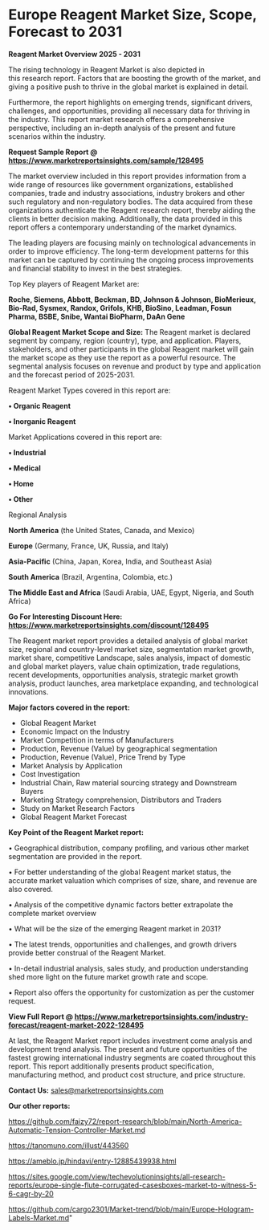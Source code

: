 # Europe Reagent Market Size, Scope, Forecast to 2031

<Strong> Reagent Market Overview 2025 - 2031</strong>

The rising technology in Reagent Market is also depicted in this research report. Factors that are boosting the growth of the market, and giving a positive push to thrive in the global market is explained in detail.

Furthermore, the report highlights on emerging trends, significant drivers, challenges, and opportunities, providing all necessary data for thriving in the industry. This report market research offers a comprehensive perspective, including an in-depth analysis of the present and future scenarios within the industry.

<strong>Request Sample Report @ <a href=https://www.marketreportsinsights.com/sample/128495>https://www.marketreportsinsights.com/sample/128495</a></strong>

The market overview included in this report provides information from a wide range of resources like government organizations, established companies, trade and industry associations, industry brokers and other such regulatory and non-regulatory bodies. The data acquired from these organizations authenticate the Reagent research report, thereby aiding the clients in better decision making. Additionally, the data provided in this report offers a contemporary understanding of the market dynamics.

The leading players are focusing mainly on technological advancements in order to improve efficiency. The long-term development patterns for this market can be captured by continuing the ongoing process improvements and financial stability to invest in the best strategies.

Top Key players of Reagent Market are:

<strong>Roche, Siemens, Abbott, Beckman, BD, Johnson & Johnson, BioMerieux, Bio-Rad, Sysmex, Randox, Grifols, KHB, BioSino, Leadman, Fosun Pharma, BSBE, Snibe, Wantai BioPharm, DaAn Gene</strong>

<strong><b>Global Reagent Market Scope and Size:</b></strong>
The Reagent market is declared segment by company, region (country), type, and application. Players, stakeholders, and other participants in the global Reagent market will gain the market scope as they use the report as a powerful resource. The segmental analysis focuses on revenue and product by type and application and the forecast period of 2025-2031.

Reagent Market Types covered in this report are:

<strong>• Organic Reagent

• Inorganic Reagent</strong>

Market Applications covered in this report are:

<strong>• Industrial

• Medical

• Home

• Other</strong> 

Regional Analysis

<strong>North America</strong> (the United States, Canada, and Mexico)

<strong>Europe</strong> (Germany, France, UK, Russia, and Italy)

<strong>Asia-Pacific</strong> (China, Japan, Korea, India, and Southeast Asia)

<strong>South America</strong> (Brazil, Argentina, Colombia, etc.)

<strong>The Middle East and Africa</strong> (Saudi Arabia, UAE, Egypt, Nigeria, and South Africa)

<strong>Go For Interesting Discount Here: <a href=https://www.marketreportsinsights.com/discount/128495>https://www.marketreportsinsights.com/discount/128495</a></strong>

The Reagent market report provides a detailed analysis of global market size, regional and country-level market size, segmentation market growth, market share, competitive Landscape, sales analysis, impact of domestic and global market players, value chain optimization, trade regulations, recent developments, opportunities analysis, strategic market growth analysis, product launches, area marketplace expanding, and technological innovations.

<strong><b>Major factors covered in the report:</b></strong>
<ul>
  <li>Global Reagent Market </li>
  <li>Economic Impact on the Industry</li>
  <li>Market Competition in terms of Manufacturers</li>
  <li>Production, Revenue (Value) by geographical segmentation</li>
  <li>Production, Revenue (Value), Price Trend by Type</li>
  <li>Market Analysis by Application</li>
  <li>Cost Investigation</li>
  <li>Industrial Chain, Raw material sourcing strategy and Downstream Buyers</li>
  <li>Marketing Strategy comprehension, Distributors and Traders</li>
  <li>Study on Market Research Factors</li>
  <li>Global Reagent Market Forecast</li>
</ul>

<strong><b>Key Point of the Reagent Market report:</b></strong>

• Geographical distribution, company profiling, and various other market segmentation are provided in the report.

• For better understanding of the global Reagent market status, the accurate market valuation which comprises of size, share, and revenue are also covered.

• Analysis of the competitive dynamic factors better extrapolate the complete market overview

• What will be the size of the emerging Reagent market in 2031?

• The latest trends, opportunities and challenges, and growth drivers provide better construal of the Reagent Market.

• In-detail industrial analysis, sales study, and production understanding shed more light on the future market growth rate and scope.

• Report also offers the opportunity for customization as per the customer request.

<strong><b>View Full Report @ <a href=https://www.marketreportsinsights.com/industry-forecast/reagent-market-2022-128495>https://www.marketreportsinsights.com/industry-forecast/reagent-market-2022-128495</a></b></strong>


At last, the Reagent Market report includes investment come analysis and development trend analysis. The present and future opportunities of the fastest growing international industry segments are coated throughout this report. This report additionally presents product specification, manufacturing method, and product cost structure, and price structure.

<strong>Contact Us:</strong>
sales@marketreportsinsights.com

<strong>Our other reports:</strong>

<a href=https://github.com/faizy72/report-research/blob/main/North-America-Automatic-Tension-Controller-Market.md>https://github.com/faizy72/report-research/blob/main/North-America-Automatic-Tension-Controller-Market.md</a>

<a href=https://tanomuno.com/illust/443560>https://tanomuno.com/illust/443560</a>

<a href=https://ameblo.jp/hindavi/entry-12885439938.html>https://ameblo.jp/hindavi/entry-12885439938.html</a>

<a href=https://sites.google.com/view/techevolutioninsights/all-research-reports/europe-single-flute-corrugated-casesboxes-market-to-witness-5-6-cagr-by-20>https://sites.google.com/view/techevolutioninsights/all-research-reports/europe-single-flute-corrugated-casesboxes-market-to-witness-5-6-cagr-by-20</a>

<a href=https://github.com/cargo2301/Market-trend/blob/main/Europe-Hologram-Labels-Market.md>https://github.com/cargo2301/Market-trend/blob/main/Europe-Hologram-Labels-Market.md</a>"
